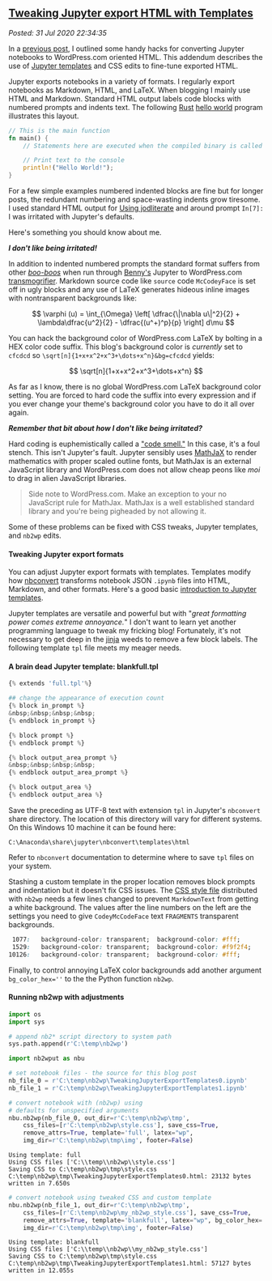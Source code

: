 
[Tweaking Jupyter export HTML with Templates](http://analyzethedatanotthedrivel.org/2020/07/31/tweaking-jupyter-export-html-with-templates/)
-------------------------------------------------------------------------------------------------------------------------------------------

*Posted: 31 Jul 2020 22:34:35*


In a [previous post](https://analyzethedatanotthedrivel.org/2020/06/01/better-blogging-with-jupyter-notebooks-on-wordpress-com/), I outlined some handy hacks for converting Jupyter notebooks to WordPress.com oriented HTML. This addendum describes the use of [Jupyter templates](https://www.datacamp.com/community/tutorials/jinja2-custom-export-templates-jupyter) and CSS edits to fine-tune exported HTML.

Jupyter exports notebooks in a variety of formats. I regularly export notebooks as Markdown, HTML, and LaTeX. When blogging I mainly use HTML and Markdown. Standard 
HTML output labels code blocks with numbered prompts and indents text. The following [Rust](https://www.rust-lang.org/) [hello world](https://en.wikipedia.org/wiki/%22Hello,_World!%22_program) program illustrates this layout.


```Rust
// This is the main function
fn main() {
    // Statements here are executed when the compiled binary is called

    // Print text to the console
    println!("Hello World!");
}
```

For a few simple examples numbered indented blocks are fine but for longer posts, the redundant numbering and space-wasting indents grow tiresome. I used standard HTML output for [Using jodliterate](https://analyzethedatanotthedrivel.org/2020/05/25/using-jodliterate/) and around  prompt `In[7]:` I was irritated with Jupyter's defaults.

Here's something you should know about me.

***I don't like being irritated!***

In addition to indented numbered prompts the standard format suffers from other [*boo-boos*](https://www.dictionary.com/browse/boo-boo) when run through [Benny's](https://github.com/bennylp) Jupyter to WordPress.com [transmogrifier](https://calvinandhobbes.fandom.com/wiki/Transmogrifier). Markdown source code like `source` code `McCodeyFace` is set off in ugly blocks and any use of LaTeX generates hideous inline images with nontransparent backgrounds like:

$$ \varphi (u) = \int_{\Omega} \left[
\dfrac{\|\nabla u\|^2}{2} +
\lambda\dfrac{u^2}{2} -
\dfrac{(u^+)^p}{p} \right] d\mu $$

You can hack the background color of WordPress.com LaTeX by bolting in a HEX color code suffix. This blog's background color is *currently* set to `cfcdcd` so `\sqrt[n]{1+x+x^2+x^3+\dots+x^n}&bg=cfcdcd` yields:

$$ \sqrt[n]{1+x+x^2+x^3+\dots+x^n} $$

As far as I know, there is no global WordPress.com 
LaTeX background color setting. You are forced to hard code the suffix into
every expression and if you ever change your theme's background color you have to
do it all over again.

***Remember that bit about how I don't like being irritated?***

Hard coding is euphemistically called a ["code smell."](https://www.codegrip.tech/productivity/everything-you-need-to-know-about-code-smells/) In this case, it's a foul stench.
This isn't Jupyter's fault. Jupyter sensibly uses [MathJaX](https://www.mathjax.org/) to render mathematics with proper scaled outline fonts, but MathJax is an external JavaScript library and WordPress.com does not allow cheap peons like *moi* to drag in alien JavaScript libraries.

> Side note to WordPress.com. Make an exception to your no JavaScript rule for MathJax. MathJax is a well
> established standard library and you're being pigheaded by not allowing it.

Some of these problems can be fixed with CSS tweaks, Jupyter templates, and `nb2wp` edits.
#### Tweaking Jupyter export formats

You can adjust Jupyter export formats with templates. Templates modify how 
[nbconvert](https://nbconvert.readthedocs.io/en/latest/) transforms notebook JSON `.ipynb` files into HTML, Markdown, and other formats. Here's a good basic [introduction to Jupyter templates](https://nbconvert.readthedocs.io/en/latest/customizing.html).

Jupyter templates are versatile and powerful but with "*great formatting power comes extreme annoyance.*" I don't want to learn yet another programming language to tweak my fricking blog! Fortunately, it's not necessary to get deep in the [jinja](https://jinja.palletsprojects.com/en/2.11.x/) weeds to remove a few block labels. The following template `tpl` file meets my meager needs.

#### A brain dead Jupyter template: blankfull.tpl

```PYTHON
{% extends 'full.tpl'%}

## change the appearance of execution count
{% block in_prompt %}
&nbsp;&nbsp;&nbsp;&nbsp;
{% endblock in_prompt %}

{% block prompt %}
{% endblock prompt %}

{% block output_area_prompt %}
&nbsp;&nbsp;&nbsp;&nbsp;
{% endblock output_area_prompt %}

{% block output_area %}
{% endblock output_area %}
```

Save the preceding as UTF-8 text with extension `tpl` in Jupyter's `nbconvert` share directory. 
The location of this directory will vary for different systems. On this Windows 10 machine it can be found here:

```
C:\Anaconda\share\jupyter\nbconvert\templates\html
```

Refer to `nbconvert` documentation to determine where to save `tpl` files on your system.

Stashing a custom template in the proper location removes block prompts and indentation but it doesn't
fix CSS issues. The [CSS style file](https://github.com/bennylp/nb2wp/blob/master/style.css) distributed with `nb2wp`
needs a few lines changed to prevent `MarkdownText` from getting a white background. The values after the line numbers 
on the left are the settings you need to give `CodeyMcCodeFace` text `FRAGMENTS` transparent backgrounds. 

```CSS
 1077:   background-color: transparent;  background-color: #fff;
 1529:   background-color: transparent;  background-color: #f9f2f4;
10126:   background-color: transparent;  background-color: #fff;
```

Finally, to control annoying LaTeX color backgrounds add another argument
`bg_color_hex=''` to the the Python function `nb2wp`. 

#### Running nb2wp with adjustments


```python
import os
import sys

# append nb2* script directory to system path
sys.path.append(r'C:\temp\nb2wp')

import nb2wput as nbu
```


```python
# set notebook files - the source for this blog post
nb_file_0 = r'C:\temp\nb2wp\TweakingJupyterExportTemplates0.ipynb'
nb_file_1 = r'C:\temp\nb2wp\TweakingJupyterExportTemplates1.ipynb'
```


```python
# convert notebook with (nb2wp) using
# defaults for unspecified arguments
nbu.nb2wp(nb_file_0, out_dir=r'C:\temp\nb2wp\tmp',
    css_files=[r'C:\temp\nb2wp\style.css'], save_css=True, 
    remove_attrs=True, template='full', latex="wp",
    img_dir=r'C:\temp\nb2wp\tmp\img', footer=False)
```

    Using template: full
    Using CSS files ['C:\\temp\\nb2wp\\style.css']
    Saving CSS to C:\temp\nb2wp\tmp\style.css
    C:\temp\nb2wp\tmp\TweakingJupyterExportTemplates0.html: 23132 bytes written in 7.650s
    


```python
# convert notebook using tweaked CSS and custom template
nbu.nb2wp(nb_file_1, out_dir=r'C:\temp\nb2wp\tmp',
    css_files=[r'C:\temp\nb2wp\my_nb2wp_style.css'], save_css=True, 
    remove_attrs=True, template='blankfull', latex="wp", bg_color_hex='cfcdcd',
    img_dir=r'C:\temp\nb2wp\tmp\img', footer=False)
```

    Using template: blankfull
    Using CSS files ['C:\\temp\\nb2wp\\my_nb2wp_style.css']
    Saving CSS to C:\temp\nb2wp\tmp\style.css
    C:\temp\nb2wp\tmp\TweakingJupyterExportTemplates1.html: 57127 bytes written in 12.055s
    
